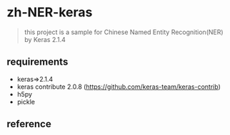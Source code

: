 # zh-NER-keras
> this project is a sample for Chinese Named Entity Recognition(NER)
by Keras 2.1.4 

## requirements 
* keras=>2.1.4 
* keras contribute 2.0.8 (https://github.com/keras-team/keras-contrib)
* h5py 
* pickle

## reference 


 



